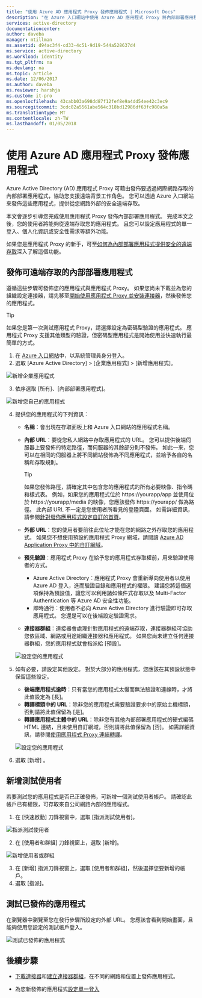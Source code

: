 ```yaml
---
title: "使用 Azure AD 應用程式 Proxy 發佈應用程式 | Microsoft Docs"
description: "在 Azure 入口網站中使用 Azure AD 應用程式 Proxy 將內部部署應用程式發佈至雲端。"
services: active-directory
documentationcenter: 
author: daveba
manager: mtillman
ms.assetid: d94ac3f4-cd33-4c51-9d19-544a528637d4
ms.service: active-directory
ms.workload: identity
ms.tgt_pltfrm: na
ms.devlang: na
ms.topic: article
ms.date: 12/06/2017
ms.author: daveba
ms.reviewer: harshja
ms.custom: it-pro
ms.openlocfilehash: 43cabb03a698dd87f12fef8e9a4dd54ee42c3ec9
ms.sourcegitcommit: 3cdc82a5561abe564c318bd12986df63fc980a5a
ms.translationtype: MT
ms.contentlocale: zh-TW
ms.lasthandoff: 01/05/2018
---
```

# <a name="publish-applications-using-azure-ad-application-proxy"></a>使用 Azure AD 應用程式 Proxy 發佈應用程式

Azure Active Directory (AD) 應用程式 Proxy 可藉由發佈要透過網際網路存取的內部部署應用程式，協助您支援遠端背景工作角色。 您可以透過 Azure 入口網站來發佈這些應用程式，提供從您網路外部的安全遠端存取。

本文會逐步引導您完成使用應用程式 Proxy 發佈內部部署應用程式。 完成本文之後，您的使用者將能夠從遠端存取您的應用程式。 且您可以設定應用程式的單一登入、個人化資訊或安全性需求等額外功能。

如果您是應用程式 Proxy 的新手，可至[如何為內部部署應用程式提供安全的遠端存取](active-directory-application-proxy-get-started.md)深入了解這個功能。


## <a name="publish-an-on-premises-app-for-remote-access"></a>發佈可遠端存取的內部部署應用程式

遵循這些步驟可發佈您的應用程式與應用程式 Proxy。 如果您尚未下載並為您的組織設定連接器，請先移至[開始使用應用程式 Proxy 並安裝連接器](active-directory-application-proxy-enable.md)，然後發佈您的應用程式。

> [!TIP]
> 如果您是第一次測試應用程式 Proxy，請選擇設定為密碼型驗證的應用程式。 應用程式 Proxy 支援其他類型的驗證，但密碼型應用程式是開始使用並快速執行最簡單的方式。 

1. 在 [Azure 入口網站](https://portal.azure.com/)中，以系統管理員身分登入。
2. 選取 [Azure Active Directory]  >  [企業應用程式]  >  [新增應用程式]。

  ![新增企業應用程式](./media/application-proxy-publish-azure-portal/add-app.png)

3. 依序選取 [所有]、[內部部署應用程式]。  

  ![新增您自己的應用程式](./media/application-proxy-publish-azure-portal/add-your-own.png)

4. 提供您的應用程式的下列資訊：

   - **名稱**︰會出現在存取面板上和 Azure 入口網站的應用程式名稱。 

   - **內部 URL**：要從您私人網路中存取應用程式的 URL。 您可以提供後端伺服器上要發佈的特定路徑，而伺服器的其餘部分則不發佈。 如此一來，您可以在相同的伺服器上將不同網站發佈為不同應用程式，並給予各自的名稱和存取規則。

     > [!TIP]
     > 如果您發佈路徑，請確定其中包含您的應用程式的所有必要映像、指令碼和樣式表。 例如，如果您的應用程式位於 https://yourapp/app 並使用位於 https://yourapp/media 的映像，您應該發佈 https://yourapp/ 做為路徑。 此內部 URL 不一定是您使用者所看見的登陸頁面。 如需詳細資訊，請參閱[針對發佈應用程式設定自訂的首頁](application-proxy-office365-app-launcher.md)。

   - **外部 URL**：您的使用者要前往此位址才能在您的網路之外存取您的應用程式。 如果您不想使用預設的應用程式 Proxy 網域，請閱讀 [Azure AD Application Proxy 中的自訂網域](active-directory-application-proxy-custom-domains.md)。
   - **預先驗證**︰應用程式 Proxy 在給予您的應用程式存取權前，用來驗證使用者的方式。 

     - Azure Active Directory︰應用程式 Proxy 會重新導向使用者以使用 Azure AD 登入，進而驗證目錄和應用程式的權限。 建議您將這個選項保持為預設值，讓您可以利用諸如條件式存取以及 Multi-Factor Authentication 等 Azure AD 安全性功能。
     - 即時通行︰使用者不必向 Azure Active Directory 進行驗證即可存取應用程式。 您還是可以在後端設定驗證需求。
   - **連接器群組**︰連接器會處理針對應用程式的遠端存取，連接器群組可協助您依區域、網路或用途組織連接器和應用程式。 如果您尚未建立任何連接器群組，您的應用程式就會指派給 [預設]。

   ![設定您的應用程式](./media/application-proxy-publish-azure-portal/configure-app.png)
5. 如有必要，請設定其他設定。 對於大部分的應用程式，您應該在其預設狀態中保留這些設定。 
   - **後端應用程式逾時**：只有當您的應用程式太慢而無法驗證和連線時，才將此值設定為 [長]。 
   - **轉譯標頭中的 URL**：除非您的應用程式需要驗證要求中的原始主機標頭，否則請將此值保留為 [是]。
   - **轉譯應用程式主體中的 URL**：除非您有其他內部部署應用程式的硬式編碼 HTML 連結，且未使用自訂網域，否則請將此值保留為 [否]。 如需詳細資訊，請參閱[使用應用程式 Proxy 連結轉譯](application-proxy-link-translation.md)。
   
   ![設定您的應用程式](./media/application-proxy-publish-azure-portal/additional-settings.png)

6. 選取 [新增] 。


## <a name="add-a-test-user"></a>新增測試使用者 

若要測試您的應用程式是否已正確發佈，可新增一個測試使用者帳戶。 請確認此帳戶已有權限，可存取來自公司網路內部的應用程式。

1. 在 [快速啟動] 刀鋒視窗中，選取 [指派測試使用者]。

  ![指派測試使用者](./media/application-proxy-publish-azure-portal/assign-user.png)

2. 在 [使用者和群組] 刀鋒視窗上，選取 [新增]。

  ![新增使用者或群組](./media/application-proxy-publish-azure-portal/add-user.png)

3. 在 [新增] 指派刀鋒視窗上，選取 [使用者和群組]，然後選擇您要新增的帳戶。 
4. 選取 [指派]。

## <a name="test-your-published-app"></a>測試已發佈的應用程式

在瀏覽器中瀏覽至您在發行步驟所設定的外部 URL。 您應該會看到開始畫面，且能夠使用您設定的測試帳戶登入。

![測試已發佈的應用程式](./media/application-proxy-publish-azure-portal/test-app.png)


## <a name="next-steps"></a>後續步驟
- [下載連接器](active-directory-application-proxy-enable.md)和[建立連接器群組](active-directory-application-proxy-connectors-azure-portal.md)，在不同的網路和位置上發佈應用程式。

- 為您新發佈的應用程式[設定單一登入](application-proxy-sso-azure-portal.md)

